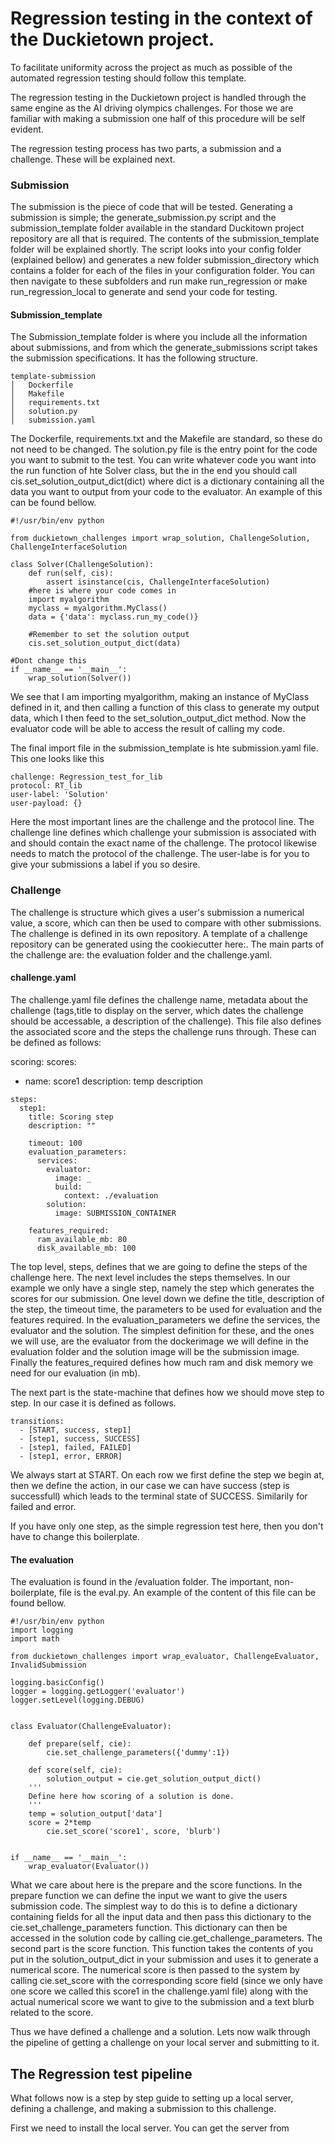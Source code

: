 # Regression testing in the context of the Duckietown project.

To facilitate uniformity across the project as much as possible of the automated regression testing should follow this template.

The regression testing in the Duckietown project is handled through the same engine as the AI driving olympics challenges. For those we are familiar with making a submission one half of this procedure will be self evident.

The regression testing process has two parts, a submission and a challenge. These will be explained next.

### Submission

The submission is the piece of code that will be tested. Generating a submission is simple; the generate\_submission.py script and the submission\_template folder available in the standard Duckitown project repository are all that is required. The contents of the submission\_template folder will be explained shortly. The script looks into your config folder (explained bellow) and generates a new folder submission\_directory which contains a folder for each of the files in your configuration folder. You can then navigate to these subfolders and run make run\_regression or make run\_regression\_local to generate and send your code for testing.

#### Submission\_template
The Submission\_template folder is where you include all the information about submissions, and from which the generate\_submissions script takes the submission specifications. It has the following structure.

```
template-submission
│   Dockerfile
│   Makefile    
│   requirements.txt
│   solution.py
│   submission.yaml
```

The Dockerfile, requirements.txt and the Makefile are standard, so these do not need to be changed. The solution.py file is the entry point for the code you want to submit to the test. You can write whatever code you want into the run function of hte Solver class, but the in the end you should call cis.set\_solution\_output\_dict\(dict\) where dict is a dictionary containing all the data you want to output from your code to the evaluator. An example of this can be found bellow. 

```
#!/usr/bin/env python

from duckietown_challenges import wrap_solution, ChallengeSolution, ChallengeInterfaceSolution

class Solver(ChallengeSolution):
    def run(self, cis):
        assert isinstance(cis, ChallengeInterfaceSolution)
	#here is where your code comes in
	import myalgorithm	
	myclass = myalgorithm.MyClass()
	data = {'data': myclass.run_my_code()}
	
	#Remember to set the solution output
	cis.set_solution_output_dict(data)

#Dont change this
if __name__ == '__main__':
    wrap_solution(Solver())
```
We see that I am importing myalgorithm, making an instance of MyClass defined in it, and then calling a function of this class to generate my output data, which I then feed to the set\_solution\_output\_dict method. Now the evaluator code will be able to access the result of calling my code.

The final import file in the submission\_template is hte submission.yaml file. This one looks like this

```
challenge: Regression_test_for_lib
protocol: RT_lib
user-label: 'Solution'
user-payload: {}
```

Here the most important lines are the challenge and the protocol line. The challenge line defines which challenge your submission is associated with and should contain the exact name of the challenge. The protocol likewise needs to match the protocol of the challenge. The user-labe is for you to give your submissions a label if you so desire.

### Challenge

The challenge is structure which gives a user's submission a numerical value, a score, which can then be used to compare with other submissions. The challenge is defined in its own repository. A template of a challenge repository can be generated using the cookiecutter here:.
The main parts of the challenge are: the evaluation folder and the challenge.yaml.

#### challenge.yaml

The challenge.yaml file defines the challenge name, metadata about the challenge \(tags,title to display on the server, which dates the challenge should be accessable, a description of the challenge\). This file also defines the associated score and the steps the challenge runs through. These can be defined as follows:

scoring:
  scores:
  - name: score1
    description: temp description
```
steps:
  step1:
    title: Scoring step
    description: ""

    timeout: 100
    evaluation_parameters:
      services:
        evaluator:
          image: _
          build:
            context: ./evaluation
        solution:
          image: SUBMISSION_CONTAINER

    features_required:
      ram_available_mb: 80
      disk_available_mb: 100
```

The top level, steps, defines that we are going to define the steps of the challenge here. The next level includes the steps themselves. In our example we only have a single step, namely the step which generates the scores for our submission. One level down we define the title, description of the step, the timeout time, the parameters to be used for evaluation and the features required. In the evaluation\_parameters we define the services, the evaluator and the solution. The simplest definition for these, and the ones we will use, are the evaluator from the dockerimage we will define in the evaluation folder and the solution image will be the submission image. Finally the features\_required defines how much ram and disk memory we need for our evaluation \(in mb\).	

The next part is the state-machine that defines how we should move step to step. In our case it is defined as follows.

```
transitions:
  - [START, success, step1]
  - [step1, success, SUCCESS]
  - [step1, failed, FAILED]
  - [step1, error, ERROR]
```

We always start at START. On each row we first define the step we begin at, then we define the action, in our case we can have success \(step is successfull\) which leads to the terminal state of SUCCESS. Similarily for failed and error. 

If you have only one step, as the simple regression test here, then you don't have to change this boilerplate.

#### The evaluation

The evaluation is found in the /evaluation folder. The important, non-boilerplate, file is the eval.py. An example of the content of this file can be found bellow.

```
#!/usr/bin/env python
import logging
import math

from duckietown_challenges import wrap_evaluator, ChallengeEvaluator, InvalidSubmission

logging.basicConfig()
logger = logging.getLogger('evaluator')
logger.setLevel(logging.DEBUG)


class Evaluator(ChallengeEvaluator):

    def prepare(self, cie):
        cie.set_challenge_parameters({'dummy':1})

    def score(self, cie):
        solution_output = cie.get_solution_output_dict()
	'''
	Define here how scoring of a solution is done.
	'''
	temp = solution_output['data']
	score = 2*temp
        cie.set_score('score1', score, 'blurb')


if __name__ == '__main__':
    wrap_evaluator(Evaluator())
```

What we care about here is the prepare and the score functions. In the prepare function we can define the input we want to give the users submission code. The simplest way to do this is to define a dictionary containing fields for all the input data and then pass this dictionary to the cie.set\_challenge\_parameters function. This dictionary can then be accessed in the solution code by calling cie.get\_challenge\_parameters. The second part is the score function. This function takes the contents of you put in the solution\_output\_dict in your submission and uses it to generate a numerical score. The numerical score is then passed to the system by calling cie.set\_score with the corresponding score field (since we only have one score we called this score1 in the challenge.yaml file) along with the actual numerical score we want to give to the submission and a text blurb related to the score.


Thus we have defined a challenge and a solution. Lets now walk through the pipeline of getting a challenge on your local server and submitting to it.

## The Regression test pipeline

What follows now is a step by step guide to setting up a local server, defining a challenge, and making a submission to this challenge.

First we need to install the local server. You can get the server from 

 
